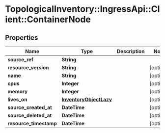 # TopologicalInventory::IngressApi::Client::ContainerNode

## Properties
Name | Type | Description | Notes
------------ | ------------- | ------------- | -------------
**source_ref** | **String** |  | 
**resource_version** | **String** |  | [optional] 
**name** | **String** |  | [optional] 
**cpus** | **Integer** |  | [optional] 
**memory** | **Integer** |  | [optional] 
**lives_on** | [**InventoryObjectLazy**](InventoryObjectLazy.md) |  | [optional] 
**source_created_at** | **DateTime** |  | [optional] 
**source_deleted_at** | **DateTime** |  | [optional] 
**resource_timestamp** | **DateTime** |  | [optional] 


